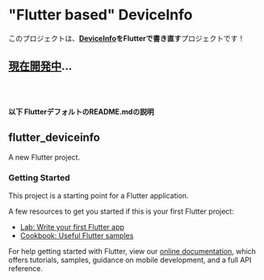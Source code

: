 # "Flutter based" DeviceInfo
このプロジェクトは、**[DeviceInfo](https://github.com/CoreNion/DeviceInfo)をFlutterで書き直す**プロジェクトです！

## [現在開発中](https://github.com/CoreNion/Flutter_DeviceInfo/projects)...

<br>
<br>

**以下 FlutterデフォルトのREADME.mdの説明**
## flutter_deviceinfo

A new Flutter project.

### Getting Started

This project is a starting point for a Flutter application.

A few resources to get you started if this is your first Flutter project:

- [Lab: Write your first Flutter app](https://flutter.dev/docs/get-started/codelab)
- [Cookbook: Useful Flutter samples](https://flutter.dev/docs/cookbook)

For help getting started with Flutter, view our
[online documentation](https://flutter.dev/docs), which offers tutorials,
samples, guidance on mobile development, and a full API reference.
